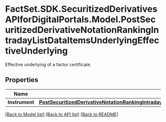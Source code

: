 # FactSet.SDK.SecuritizedDerivativesAPIforDigitalPortals.Model.PostSecuritizedDerivativeNotationRankingIntradayListDataItemsUnderlyingEffectiveUnderlying
Effective underlying of a factor certificate.

## Properties

Name | Type | Description | Notes
------------ | ------------- | ------------- | -------------
**Instrument** | [**PostSecuritizedDerivativeNotationRankingIntradayListDataItemsUnderlyingEffectiveUnderlyingInstrument**](PostSecuritizedDerivativeNotationRankingIntradayListDataItemsUnderlyingEffectiveUnderlyingInstrument.md) |  | [optional] 

[[Back to Model list]](../README.md#documentation-for-models) [[Back to API list]](../README.md#documentation-for-api-endpoints) [[Back to README]](../README.md)

